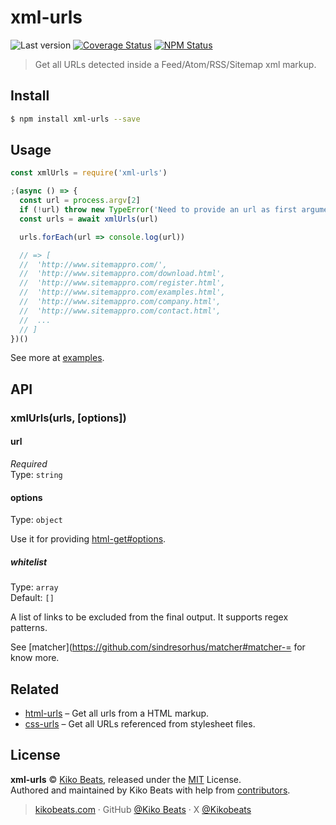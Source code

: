 # xml-urls

![Last version](https://img.shields.io/github/tag/Kikobeats/xml-urls.svg?style=flat-square)
[![Coverage Status](https://img.shields.io/coveralls/Kikobeats/xml-urls.svg?style=flat-square)](https://coveralls.io/github/Kikobeats/xml-urls)
[![NPM Status](https://img.shields.io/npm/dm/xml-urls.svg?style=flat-square)](https://www.npmjs.org/package/xml-urls)

> Get all URLs detected inside a Feed/Atom/RSS/Sitemap xml markup.

## Install

```bash
$ npm install xml-urls --save
```

## Usage

```js
const xmlUrls = require('xml-urls')

;(async () => {
  const url = process.argv[2]
  if (!url) throw new TypeError('Need to provide an url as first argument.')
  const urls = await xmlUrls(url)

  urls.forEach(url => console.log(url))

  // => [
  //  'http://www.sitemappro.com/',
  //  'http://www.sitemappro.com/download.html',
  //  'http://www.sitemappro.com/register.html',
  //  'http://www.sitemappro.com/examples.html',
  //  'http://www.sitemappro.com/company.html',
  //  'http://www.sitemappro.com/contact.html',
  //  ...
  // ]
})()
```

See more at [examples](/examples).

## API

### xmlUrls(urls, [options])

#### url

*Required*<br>
Type: `string`

#### options

Type: `object`

Use it for providing [html-get#options](https://github.com/Kikobeats/html-get#options).

##### whitelist

Type: `array`<br>
Default: `[]`

A list of links to be excluded from the final output. It supports regex patterns.

See [matcher](https://github.com/sindresorhus/matcher#matcher-= for know more.

## Related

- [html-urls](https://github.com/Kikobeats/html-urls) – Get all urls from a HTML markup.
- [css-urls](https://github.com/Kikobeats/css-urls) – Get all URLs referenced from stylesheet files.

## License

**xml-urls** © [Kiko Beats](https://kikobeats.com), released under the [MIT](https://github.com/Kikobeats/xml-urls/blob/master/LICENSE.md) License.<br>
Authored and maintained by Kiko Beats with help from [contributors](https://github.com/Kikobeats/xml-urls/contributors).

> [kikobeats.com](https://kikobeats.com) · GitHub [@Kiko Beats](https://github.com/Kikobeats) · X [@Kikobeats](https://x.com/Kikobeats)
